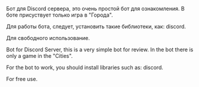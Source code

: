 Бот для Discord сервера, это очень простой бот для ознакомления.
В боте присуствует только игра в "Города".

Для работы бота, следует, установить такие библиотеки, как: discord.

Для свободного использование.


Bot for Discord Server, this is a very simple bot for review.
In the bot there is only a game in the "Cities".

For the bot to work, you should install libraries such as: discord.

For free use.
